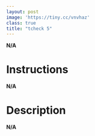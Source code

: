 ```yaml
---
layout: post  
image: 'https://tiny.cc/vnvhaz'
class: true
title: "tcheck 5"
---
```

**N/A**

# Instructions
**N/A**



# Description
**N/A**

